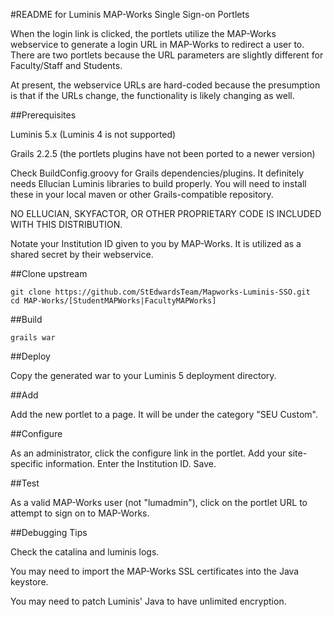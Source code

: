 #README for Luminis MAP-Works Single Sign-on Portlets

When the login link is clicked, the portlets utilize the MAP-Works webservice to
generate a login URL in MAP-Works to redirect a user to. There are two portlets
because the URL parameters are slightly different for Faculty/Staff and
Students.

At present, the webservice URLs are hard-coded because the presumption is that
if the URLs change, the functionality is likely changing as well.

##Prerequisites

Luminis 5.x (Luminis 4 is not supported)

Grails 2.2.5 (the portlets plugins have not been ported to a newer version)

Check BuildConfig.groovy for Grails dependencies/plugins. It definitely needs
Ellucian Luminis libraries to build properly. You will need to install these in
your local maven or other Grails-compatible repository.

NO ELLUCIAN, SKYFACTOR, OR OTHER PROPRIETARY CODE IS INCLUDED WITH THIS 
DISTRIBUTION.

Notate your Institution ID given to you by MAP-Works. It is utilized as a shared
secret by their webservice.

##Clone upstream

    git clone https://github.com/StEdwardsTeam/Mapworks-Luminis-SSO.git
    cd MAP-Works/[StudentMAPWorks|FacultyMAPWorks]

##Build

    grails war

##Deploy

Copy the generated war to your Luminis 5 deployment directory.

##Add

Add the new portlet to a page. It will be under the category "SEU Custom".

##Configure

As an administrator, click the configure link in the portlet. Add your 
site-specific information. Enter the Institution ID. Save.

##Test

As a valid MAP-Works user (not "lumadmin"), click on the portlet URL to attempt
to sign on to MAP-Works.

##Debugging Tips

Check the catalina and luminis logs.

You may need to import the MAP-Works SSL certificates into the Java keystore.

You may need to patch Luminis' Java to have unlimited encryption.
